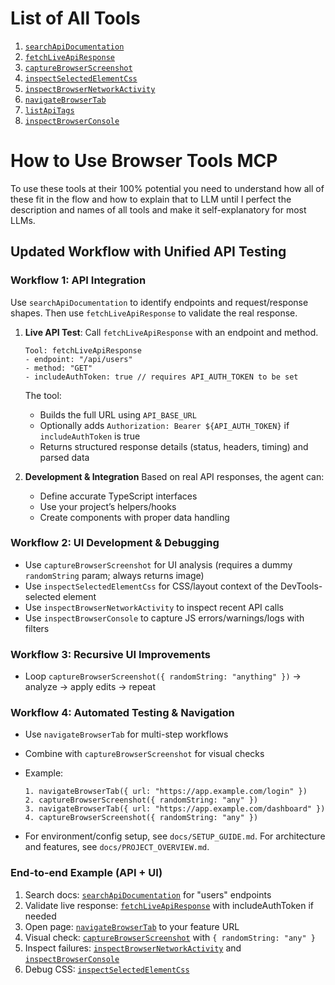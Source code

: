 # List of All Tools

1. [`searchApiDocumentation`](./each-tool-explained/searchApiDocumentation.md)
2. [`fetchLiveApiResponse`](./each-tool-explained/fetchLiveApiResponse.md)
3. [`captureBrowserScreenshot`](./each-tool-explained/captureBrowserScreenshot.md)
4. [`inspectSelectedElementCss`](./each-tool-explained/inspectSelectedElementCss.md)
5. [`inspectBrowserNetworkActivity`](./each-tool-explained/inspectBrowserNetworkActivity.md)
6. [`navigateBrowserTab`](./each-tool-explained/navigateBrowserTab.md)
7. [`listApiTags`](./each-tool-explained/listApiTags.md)
8. [`inspectBrowserConsole`](./each-tool-explained/inspectBrowserConsole.md)

# How to Use Browser Tools MCP

To use these tools at their 100% potential you need to understand how all of these fit in the flow and how to explain that to LLM until I perfect the description and names of all tools and make it self-explanatory for most LLMs.

## Updated Workflow with Unified API Testing

### **Workflow 1: API Integration**

Use `searchApiDocumentation` to identify endpoints and request/response shapes. Then use `fetchLiveApiResponse` to validate the real response.

1. **Live API Test**: Call `fetchLiveApiResponse` with an endpoint and method.

   ```
   Tool: fetchLiveApiResponse
   - endpoint: "/api/users"
   - method: "GET"
   - includeAuthToken: true // requires API_AUTH_TOKEN to be set
   ```

   The tool:

   - Builds the full URL using `API_BASE_URL`
   - Optionally adds `Authorization: Bearer ${API_AUTH_TOKEN}` if `includeAuthToken` is true
   - Returns structured response details (status, headers, timing) and parsed data

2. **Development & Integration**
   Based on real API responses, the agent can:

   - Define accurate TypeScript interfaces
   - Use your project’s helpers/hooks
   - Create components with proper data handling

### **Workflow 2: UI Development & Debugging**

- Use `captureBrowserScreenshot` for UI analysis (requires a dummy `randomString` param; always returns image)
- Use `inspectSelectedElementCss` for CSS/layout context of the DevTools-selected element
- Use `inspectBrowserNetworkActivity` to inspect recent API calls
- Use `inspectBrowserConsole` to capture JS errors/warnings/logs with filters

### **Workflow 3: Recursive UI Improvements**

- Loop `captureBrowserScreenshot({ randomString: "anything" })` → analyze → apply edits → repeat

### **Workflow 4: Automated Testing & Navigation**

- Use `navigateBrowserTab` for multi-step workflows
- Combine with `captureBrowserScreenshot` for visual checks
- Example:
  ```
  1. navigateBrowserTab({ url: "https://app.example.com/login" })
  2. captureBrowserScreenshot({ randomString: "any" })
  3. navigateBrowserTab({ url: "https://app.example.com/dashboard" })
  4. captureBrowserScreenshot({ randomString: "any" })
  ```

- For environment/config setup, see `docs/SETUP_GUIDE.md`. For architecture and features, see `docs/PROJECT_OVERVIEW.md`.

### End-to-end Example (API + UI)

1. Search docs: [`searchApiDocumentation`](./each-tool-explained/searchApiDocumentation.md) for "users" endpoints
2. Validate live response: [`fetchLiveApiResponse`](./each-tool-explained/fetchLiveApiResponse.md) with includeAuthToken if needed
3. Open page: [`navigateBrowserTab`](./each-tool-explained/navigateBrowserTab.md) to your feature URL
4. Visual check: [`captureBrowserScreenshot`](./each-tool-explained/captureBrowserScreenshot.md) with `{ randomString: "any" }`
5. Inspect failures: [`inspectBrowserNetworkActivity`](./each-tool-explained/inspectBrowserNetworkActivity.md) and [`inspectBrowserConsole`](./each-tool-explained/inspectBrowserConsole.md)
6. Debug CSS: [`inspectSelectedElementCss`](./each-tool-explained/inspectSelectedElementCss.md)
